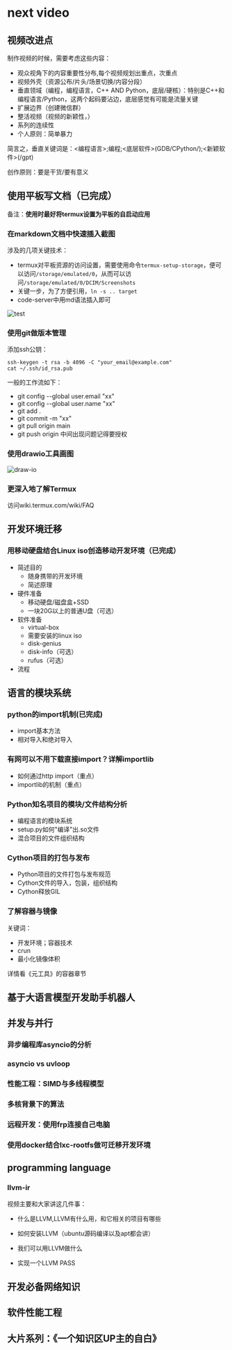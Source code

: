 # next video
## 视频改进点
制作视频的时候，需要考虑这些内容：
* 观众视角下的内容重要性分布,每个视频规划出重点，次重点
* 视频外壳（资源公布/片头/场景切换/内容分段）
* 垂直领域（编程，编程语言，C++ AND Python，底层/硬核）：特别是C++和编程语言/Python，这两个起码要沾边，底层感觉有可能是流量关键
* 扩展边界（创建微信群）
* 整活视频（视频的新颖性，）
* 系列的连续性
* 个人原则：简单暴力

简言之，垂直关键词是：<编程语言>;编程;<底层软件>(GDB/CPython/);<新颖软件>(/gpt)

创作原则：要是干货/要有意义

## 使用平板写文档（已完成）
备注：**使用时最好将termux设置为平板的自启动应用**
### 在markdown文档中快速插入截图
涉及的几项关键技术：
* termux对平板资源的访问设置，需要使用命令`termux-setup-storage`，便可以访问`/storage/emulated/0`，从而可以访问`/storage/emulated/0/DCIM/Screenshots`
* 关键一步，为了方便引用，`ln -s .. target`
* code-server中用md语法插入即可

![test](/screen_shot/Screenshot_20230728_011756_Edge.jpg)

### 使用git做版本管理
添加ssh公钥：
```shell
ssh-keygen -t rsa -b 4096 -C "your_email@example.com"
cat ~/.ssh/id_rsa.pub
```

一般的工作流如下：
* git config --global user.email "xx"
* git config --global user.name "xx"
* git add .
* git commit -m "xx"
* git pull origin main
* git push origin
中间出现问题记得要授权

### 使用drawio工具画图
![draw-io](/screen_shot/Screenshot_20230727_161615_Edge.jpg)

### 更深入地了解Termux
访问wiki.termux.com/wiki/FAQ

## 开发环境迁移
### 用移动硬盘结合Linux iso创造移动开发环境（已完成）
* 简述目的
    * 随身携带的开发环境
    * 简述原理
* 硬件准备
    * 移动硬盘/磁盘盒+SSD
    * 一块20G以上的普通U盘（可选）
* 软件准备
    * virtual-box
    * 需要安装的linux iso
    * disk-genius
    * disk-info（可选）
    * rufus（可选）
* 流程

## 语言的模块系统

### python的import机制(已完成)
* import基本方法
* 相对导入和绝对导入

### 有网可以不用下载直接import？详解importlib
* 如何通过http import（重点）
* importlib的机制（重点）

### Python知名项目的模块/文件结构分析
* 编程语言的模块系统
* setup.py如何"编译"出.so文件
* 混合项目的文件组织结构

### Cython项目的打包与发布
* Python项目的文件打包与发布规范
* Cython文件的导入，包装，组织结构
* Cython释放GIL

### 了解容器与镜像
关键词：
* 开发环境；容器技术
* crun
* 最小化镜像体积

详情看《元工具》的容器章节

## 基于大语言模型开发助手机器人

## 并发与并行

### 异步编程库asyncio的分析

### asyncio vs uvloop

### 性能工程：SIMD与多线程模型

### 多核背景下的算法



### 远程开发：使用frp连接自己电脑

### 使用docker结合lxc-rootfs做可迁移开发环境

## programming language

### llvm-ir

视频主要和大家讲这几件事：

* 什么是LLVM,LLVM有什么用，和它相关的项目有哪些

* 如何安装LLVM（ubuntu源码编译以及apt都会讲）
* 我们可以用LLVM做什么
* 实现一个LLVM PASS



## 开发必备网络知识

## 软件性能工程

## 大片系列：《一个知识区UP主的自白》
